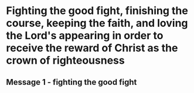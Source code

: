 # Fighting the good fight, finishing the course, keeping the faith, and loving the Lord's appearing in order to receive the reward of Christ as the crown of righteousness

## Message 1 - fighting the good fight
